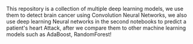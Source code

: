 This repository is a collection of multiple deep learning models, we use them to detect brain cancer using Convolution Neural Networks, we also use deep learning Neural networks in the second notebooks to predict a patient's heart Attack, after we compare them to other machine learning models such as AdaBoost, RandomForest!

